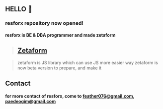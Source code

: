 ## HELLO 🎉

### resforx repository now opened!
#### resforx is BE & DBA programmer and made zetaform

> ## [Zetaform][zink]
[zink]: "https://github.com/resforx/zetaform" "Go zetaform repository"
> zetaform is JS library which can use JS more easier way
> zetaform is now beta version to prepare, and make it

## Contact
#### for more contact of resforx, come to <feather076@gmail.com>, <paedeogim@gmail.com>
